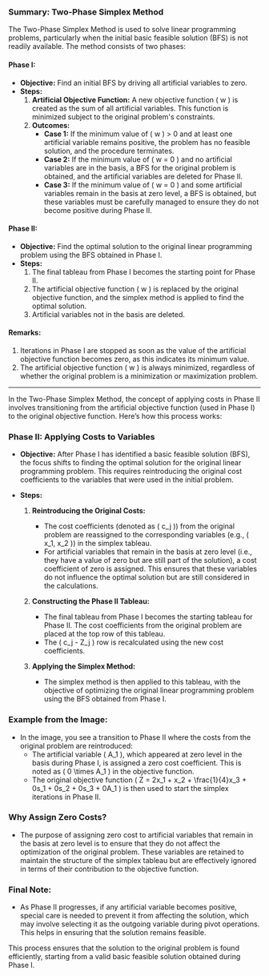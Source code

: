 ### Summary: Two-Phase Simplex Method

The Two-Phase Simplex Method is used to solve linear programming problems, particularly when the initial basic feasible solution (BFS) is not readily available. The method consists of two phases:

#### **Phase I:**
- **Objective:** Find an initial BFS by driving all artificial variables to zero.
- **Steps:**
  1. **Artificial Objective Function:** A new objective function \( w \) is created as the sum of all artificial variables. This function is minimized subject to the original problem's constraints.
  2. **Outcomes:**
     - **Case 1:** If the minimum value of \( w \) > 0 and at least one artificial variable remains positive, the problem has no feasible solution, and the procedure terminates.
     - **Case 2:** If the minimum value of \( w = 0 \) and no artificial variables are in the basis, a BFS for the original problem is obtained, and the artificial variables are deleted for Phase II.
     - **Case 3:** If the minimum value of \( w = 0 \) and some artificial variables remain in the basis at zero level, a BFS is obtained, but these variables must be carefully managed to ensure they do not become positive during Phase II.

#### **Phase II:**
- **Objective:** Find the optimal solution to the original linear programming problem using the BFS obtained in Phase I.
- **Steps:**
  1. The final tableau from Phase I becomes the starting point for Phase II.
  2. The artificial objective function \( w \) is replaced by the original objective function, and the simplex method is applied to find the optimal solution.
  3. Artificial variables not in the basis are deleted.

#### **Remarks:**
1. Iterations in Phase I are stopped as soon as the value of the artificial objective function becomes zero, as this indicates its minimum value.
2. The artificial objective function \( w \) is always minimized, regardless of whether the original problem is a minimization or maximization problem.

---

In the Two-Phase Simplex Method, the concept of applying costs in Phase II involves transitioning from the artificial objective function (used in Phase I) to the original objective function. Here’s how this process works:

### **Phase II: Applying Costs to Variables**
- **Objective:** After Phase I has identified a basic feasible solution (BFS), the focus shifts to finding the optimal solution for the original linear programming problem. This requires reintroducing the original cost coefficients to the variables that were used in the initial problem.

- **Steps:**
  1. **Reintroducing the Original Costs:**
     - The cost coefficients (denoted as \( c_j \)) from the original problem are reassigned to the corresponding variables (e.g., \( x_1, x_2 \)) in the simplex tableau.
     - For artificial variables that remain in the basis at zero level (i.e., they have a value of zero but are still part of the solution), a cost coefficient of zero is assigned. This ensures that these variables do not influence the optimal solution but are still considered in the calculations.

  2. **Constructing the Phase II Tableau:**
     - The final tableau from Phase I becomes the starting tableau for Phase II. The cost coefficients from the original problem are placed at the top row of this tableau.
     - The \( c_j - Z_j \) row is recalculated using the new cost coefficients.

  3. **Applying the Simplex Method:**
     - The simplex method is then applied to this tableau, with the objective of optimizing the original linear programming problem using the BFS obtained from Phase I.

### **Example from the Image:**
- In the image, you see a transition to Phase II where the costs from the original problem are reintroduced:
  - The artificial variable \( A_1 \), which appeared at zero level in the basis during Phase I, is assigned a zero cost coefficient. This is noted as \( 0 \times A_1 \) in the objective function.
  - The original objective function \( Z = 2x_1 + x_2 + \frac{1}{4}x_3 + 0s_1 + 0s_2 + 0s_3 + 0A_1 \) is then used to start the simplex iterations in Phase II.

### **Why Assign Zero Costs?**
- The purpose of assigning zero cost to artificial variables that remain in the basis at zero level is to ensure that they do not affect the optimization of the original problem. These variables are retained to maintain the structure of the simplex tableau but are effectively ignored in terms of their contribution to the objective function.

### **Final Note:**
- As Phase II progresses, if any artificial variable becomes positive, special care is needed to prevent it from affecting the solution, which may involve selecting it as the outgoing variable during pivot operations. This helps in ensuring that the solution remains feasible.

This process ensures that the solution to the original problem is found efficiently, starting from a valid basic feasible solution obtained during Phase I.
